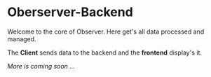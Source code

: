 # Oberserver-Backend
Welcome to the core of Observer. Here get's all data processed and managed.

The **Client** sends data to the backend and the **frontend** display's it.

*More is coming soon ...*

